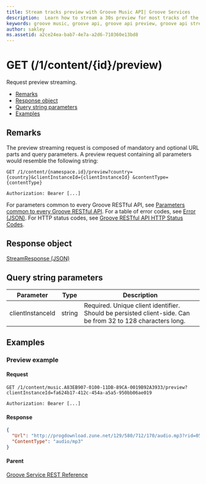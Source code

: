 ```yaml
---
title: Stream tracks preview with Groove Music API| Groove Services
description:  Learn how to stream a 30s preview for most tracks of the Groove Music catalog.
keywords: groove music, groove api, groove api preview, groove api stream
author: sakley
ms.assetid: a2ce24ea-bab7-4e7a-a2d6-710360e13bd8
---
```


# GET (/1/content/{id}/preview)
Request preview streaming.

-   [Remarks](#remarks)
-   [Response object](#response-object)
-   [Query string parameters](#query-string-parameters)
-   [Examples](#examples)

## Remarks
The preview streaming request is composed of mandatory and optional URL parts and query parameters. A preview request containing all parameters would resemble the following string:
```http
GET /1/content/{namespace.id}/preview?country={country}&clientInstanceId={clientInstanceId} &contentType={contentType}

Authorization: Bearer [...]
```

For parameters common to every Groove RESTful API, see [Parameters common to every Groove RESTful API](common-parameters.md). For a table of error codes, see [Error (JSON)](JSON-Error.md). For HTTP status codes, see [Groove RESTful API HTTP Status Codes](http-status-codes.md).

## Response object
[StreamResponse (JSON)](JSON-StreamResponse.md)

## Query string parameters
| **Parameter**    | **Type** | **Description**                                                                                             |
|------------------|----------|-------------------------------------------------------------------------------------------------------------|
| clientInstanceId | string   | Required. Unique client identifier. Should be persisted client-side. Can be from 32 to 128 characters long. |

## Examples
### Preview example
#### Request
```http
GET /1/content/music.A83EB907-0100-11DB-89CA-0019B92A3933/preview?clientInstanceId=fa624b17-412c-454a-a5a5-950bb06ae019

Authorization: Bearer [...]
```

#### Response
```json
{
  "Url": "http://progdownload.zune.net/129/580/712/170/audio.mp3?rid=052d12ef-2084-45c4-9f02-c552ef834463-i2-en-US-music-asset-location",
  "ContentType": "audio/mp3"
}
```

#### Parent
[Groove Service REST Reference](overview.md)
